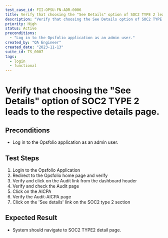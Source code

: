 ```yaml
---
test_case_id: FII-OPSU-FN-ADR-0006
title: Verify that choosing the "See Details" option of SOC2 TYPE 2 leads to the respective details page.
description: "Verify that choosing the See Details option of SOC2 TYPE 2 leads to the respective details page."
priority: High
status: Active
preconditions: 
  - "Log in to the Opsfolio application as an admin user."
created_by: "QA Engineer"
created_date: "2023-11-13"
suite_id: TS_0007
tags:
  - login
  - functional
---
```


# Verify that choosing the "See Details" option of SOC2 TYPE 2 leads to the respective details page.

## Preconditions

- Log in to the Opsfolio application as an admin user.

## Test Steps

1. Login to the Opsfolio Application
2. Redirect to the Opsfolio home page and verify
3. Verify and click on the Audit link from the dashboard header                                          
4. Verify and check the Audit page                
5. Click on the AICPA                                   
6. Verify the Audit-AICPA page                        
7. Click on the 'See details' link on the SOC2 type 2 section

## Expected Result

- System should navigate to SOC2 TYPE2 detail page.

